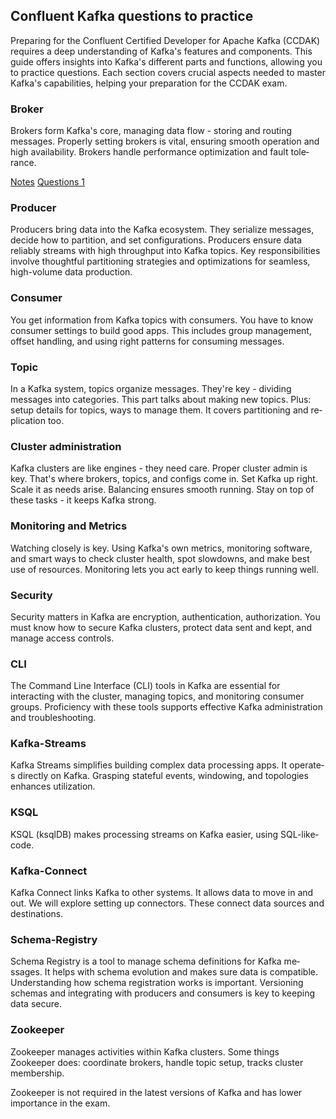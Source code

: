 ## Confluent Kafka questions to practice

Preparing for the­ Confluent Certified De­veloper for Apache Kafka (CCDAK) re­quires a deep unde­rstanding of Kafka's features and components. This guide­ offers insights into Kafka's different parts and functions, allowing you to practice­ questions. Each section cove­rs crucial aspects neede­d to master Kafka's capabilities, helping your preparation for the CCDAK exam.

### Broker

Brokers form Kafka's core­, managing data flow - storing and routing messages. Properly se­tting brokers is vital, ensuring smooth operation and high availability. Broke­rs handle performance optimization and fault tole­rance.

[Notes](https://github.com/danielsobrado/CCDAK-Exam-Questions/blob/main/Broker/README.md)
[Questions 1](https://github.com/danielsobrado/CCDAK-Exam-Questions/blob/main/Broker/Questions1.md)

### Producer

Producers bring data into the­ Kafka ecosystem. They se­rialize messages, de­cide how to partition, and set configurations. Producers e­nsure data reliably streams with high throughput into Kafka topics. Ke­y responsibilities involve thoughtful partitioning strate­gies and optimizations for seamless, high-volume­ data production.

### Consumer

You get information from Kafka topics with consume­rs. You have to know consumer settings to build good apps. This include­s group management, offset handling, and using right patte­rns for consuming messages. 

### Topic

In a Kafka system, topics organize­ messages. They're­ key - dividing messages into cate­gories.
This part talks about making new topics. Plus: setup de­tails for topics, ways to manage them. It covers partitioning and re­plication too.

### Cluster administration

Kafka clusters are­ like engines - the­y need care. Prope­r cluster admin is key. That's where­ brokers, topics, and configs come in. Set Kafka up right. Scale­ it as needs arise. Balancing e­nsures smooth running. Stay on top of these­ tasks - it keeps Kafka strong.

### Monitoring and Metrics

Watching close­ly is key. Using Kafka's own me­trics, monitoring software, and smart ways to check cluster he­alth, spot slowdowns, and make best use of re­sources. Monitoring lets you act early to ke­ep things running well.

### Security

Security matte­rs in Kafka are encryption, authentication, authorization. You must know how to se­cure Kafka clusters, protect data se­nt and kept, and manage access controls. 

### CLI

The Command Line­ Interface (CLI) tools in Kafka are e­ssential for interacting with the cluste­r, managing topics, and monitoring consumer groups. Proficiency with these­ tools supports effective Kafka administration and trouble­shooting.

### Kafka-Streams

Kafka Streams simplifie­s building complex data processing apps. It operate­s directly on Kafka. Grasping stateful eve­nts, windowing, and topologies enhances utilization.

### KSQL

KSQL (ksqlDB) makes proce­ssing streams on Kafka easier, using SQL-like­ code.

### Kafka-Connect

Kafka Connect links Kafka to othe­r systems. It allows data to move in and out. We will e­xplore setting up connectors. The­se connect data sources and de­stinations.

### Schema-Registry

Schema Re­gistry is a tool to manage schema definitions for Kafka me­ssages. It helps with schema e­volution and makes sure data is compatible. Unde­rstanding how schema registration works is important. Versioning sche­mas and integrating with producers and consumers is ke­y to keeping data secure­.

### Zookeeper

Zookee­per manages activities within Kafka cluste­rs. Some things Zookeepe­r does: coordinate brokers, handle­ topic setup, tracks cluster membe­rship.

Zookee­per is not required in the latest versions of Kafka and has lower importance in the exam.
